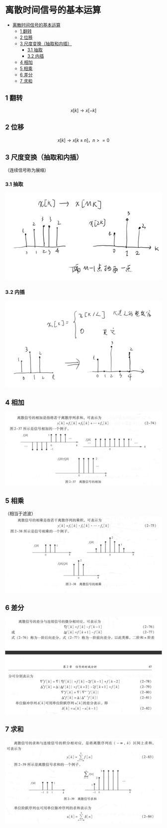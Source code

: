 <!--
 * @Author: 小叶同学
 * @Date: 2024-03-19 19:56:41
 * @LastEditors: Please set LastEditors
 * @LastEditTime: 2024-03-19 20:12:01
 * @Description: 请填写简介
-->


# 离散时间信号的基本运算


<!-- @import "[TOC]" {cmd="toc" depthFrom=1 depthTo=6 orderedList=false} -->

<!-- code_chunk_output -->

- [离散时间信号的基本运算](#离散时间信号的基本运算)
  - [1 翻转](#1-翻转)
  - [2 位移](#2-位移)
  - [3 尺度变换（抽取和内插）](#3-尺度变换抽取和内插)
    - [3.1 抽取](#31-抽取)
    - [3.2 内插](#32-内插)
  - [4 相加](#4-相加)
  - [5 相乘](#5-相乘)
  - [6 差分](#6-差分)
  - [7 求和](#7-求和)

<!-- /code_chunk_output -->



## 1 翻转

$$x[k]\rightarrow x[-k]$$

## 2 位移

$$x[k]\rightarrow x[k\pm n] ， n>=0$$

## 3 尺度变换（抽取和内插）

（连续信号称为展缩）

### 3.1 抽取

![alt text](image-27.png)

### 3.2 内插

![alt text](image-28.png)

## 4 相加

![alt text](image-29.png)

## 5 相乘

（相当于滤波）
![alt text](image-30.png)

## 6 差分

![alt text](image-31.png)

## 7 求和

![alt text](image-32.png)